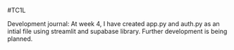 #TC1L

Development journal:
At week 4, I have created app.py and auth.py as an intial file using streamlit and supabase library. Further development is being planned.